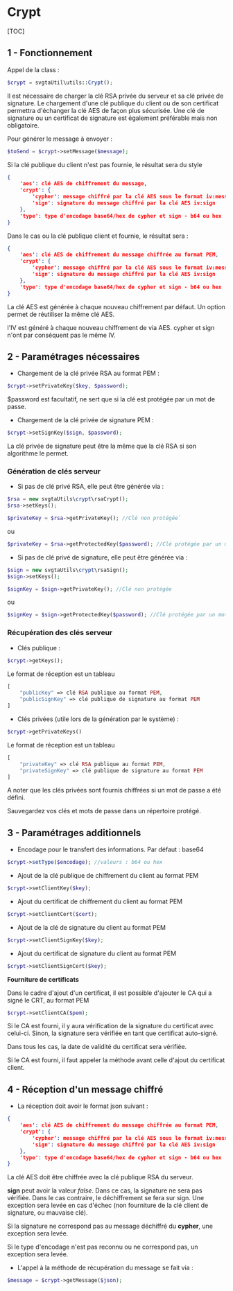 # Crypt

[TOC]



## 1 - Fonctionnement

Appel de la class : 

```php
$crypt = svgtaUtil\utils::Crypt();
```

Il est nécessaire de charger la clé RSA privée du serveur et sa clé privée de signature.
Le chargement d'une clé publique du client ou de son certificat permettra d'échanger la clé AES de façon plus sécurisée. Une clé de signature ou un certificat de signature est également préférable mais non obligatoire.

Pour générer le message à envoyer :

```php
$toSend = $crypt->setMessage($message);
```

Si la clé publique du client n'est pas fournie, le résultat sera du style 

```json
{
    'aes': clé AES de chiffrement du message,
	'crypt': {
		'cypher': message chiffré par la clé AES sous le format iv:messageChiffré,
		'sign': signature du message chiffré par la clé AES iv:sign
	},
	'type': type d'encodage base64/hex de cypher et sign - b64 ou hex
}
```

Dans le cas ou la clé publique client et fournie, le résultat sera :

```json
{
    'aes': clé AES de chiffrement du message chiffrée au format PEM,
	'crypt': {
		'cypher': message chiffré par la clé AES sous le format iv:messageChiffré,
		'sign': signature du message chiffré par la clé AES iv:sign
	},
	'type': type d'encodage base64/hex de cypher et sign - b64 ou hex
}
```

La clé AES est générée à chaque nouveau chiffrement par défaut. Un option permet de réutiliser la même clé AES.

l'IV est généré à chaque nouveau chiffrement de via AES. cypher et sign n'ont par conséquent pas le même IV.



## 2 - Paramétrages nécessaires

- Chargement de la clé privée RSA au format PEM : 

```php
$crypt->setPrivateKey($key, $password);
```

 $password est facultatif, ne sert que si la clé est protégée par un mot de passe.



- Chargement de la clé privée de signature PEM : 

```php
$crypt->setSignKey($sign, $password);
```

La clé privée de signature peut être la même que la clé RSA si son algorithme le permet.



### Génération de clés serveur

- Si pas de clé privé RSA, elle peut être générée via :

```php
$rsa = new svgtaUtils\crypt\rsaCrypt();
$rsa->setKeys();
```

```php
$privateKey = $rsa->getPrivateKey(); //Clé non protégée`
```

ou

```php
$privateKey = $rsa->getProtectedKey($password); //Clé protégée par un mot de passe
```



- Si pas de clé privé de signature, elle peut être générée via :

```php
$sign = new svgtaUtils\crypt\rsaSign();
$sign->setKeys();
```

```php
$signKey = $sign->getPrivateKey(); //Clé non protégée
```

ou

```php
$signKey = $sign->getProtectedKey($password); //Clé protégée par un mot de passe
```



### Récupération des clés serveur

- Clés publique :

```php
$crypt->getKeys();
```

Le format de réception est un tableau

```php
[
    "publicKey" => clé RSA publique au format PEM, 
    "publicSignKey" => clé publique de signature au format PEM
]
```

- Clés privées (utile lors de la génération par le système) :

```php
$crypt->getPrivateKeys()
```

Le format de réception est un tableau

```php
[
    "privateKey" => clé RSA publique au format PEM, 
    "privateSignKey" => clé publique de signature au format PEM
]
```

A noter que les clés privées sont fournis chiffrées si un mot de passe a été défini.

Sauvegardez vos clés et mots de passe dans un répertoire protégé.



## 3 - Paramétrages additionnels

- Encodage pour le transfert des informations. Par défaut : base64

```php
$crypt->setType($encodage); //valeurs : b64 ou hex
```

- Ajout de la clé publique de chiffrement du client au format PEM

```php
$crypt->setClientKey($key);
```

- Ajout du certificat de chiffrement du client au format PEM

```php
$crypt->setClientCert($cert);
```

- Ajout de la clé de signature du client au format PEM

```php
$crypt->setClientSignKey($key);
```

- Ajout du certificat de signature du client au format PEM

```php
$crypt->setClientSignCert($key);
```



**Fourniture de certificats**

Dans le cadre d'ajout d'un certificat, il est possible d'ajouter le CA qui a signé le CRT, au format PEM

```php
$crypt->setClientCA($pem);
```

Si le CA est fourni, il y aura vérification de la signature du certificat avec celui-ci. Sinon, la signature sera vérifiée en tant que certificat auto-signé.

Dans tous les cas, la date de validité du certificat sera vérifiée.

Si le CA est fourni, il faut appeler la méthode avant celle d'ajout du certificat client.



## 4 - Réception d'un message chiffré

- La réception doit avoir le format json suivant :

```json
{
    'aes': clé AES de chiffrement du message chiffrée au format PEM,
	'crypt': {
		'cypher': message chiffré par la clé AES sous le format iv:messageChiffré,
		'sign': signature du message chiffré par la clé AES iv:sign
	},
	'type': type d'encodage base64/hex de cypher et sign - b64 ou hex
}
```

La clé AES doit être chiffrée avec la clé publique RSA du serveur.

**sign** peut avoir la valeur *false*. Dans ce cas, la signature ne sera pas vérifiée. Dans le cas contraire, le déchiffrement se fera sur sign. Une exception sera levée en cas d'échec (non fourniture de la clé client de signature, ou mauvaise clé).

Si la signature ne correspond pas au message déchiffré du **cypher**, une exception sera levée.

Si le type d'encodage n'est pas reconnu ou ne correspond pas, un exception sera levée.



- L'appel à la méthode de récupération du message se fait via :

```php
$message = $crypt->getMessage($json);
```

